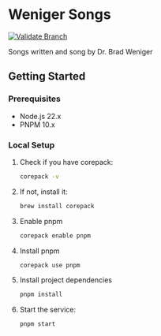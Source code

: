 # Weniger Songs

[![Validate Branch](https://github.com/CandeeGenerations/weniger-songs-ui/actions/workflows/validate-branch.yaml/badge.svg)](https://github.com/CandeeGenerations/weniger-songs-ui/actions/workflows/validate-branch.yaml)

Songs written and song by Dr. Brad Weniger

## Getting Started

### Prerequisites

- Node.js 22.x
- PNPM 10.x

### Local Setup

1. Check if you have corepack:
   ```sh
   corepack -v
   ```
1. If not, install it:
   ```sh
   brew install corepack
   ```
1. Enable pnpm
   ```sh
   corepack enable pnpm
   ```
1. Install pnpm
   ```sh
   corepack use pnpm
   ```
1. Install project dependencies
   ```sh
   pnpm install
   ```
1. Start the service:
   ```sh
   pnpm start
   ```
